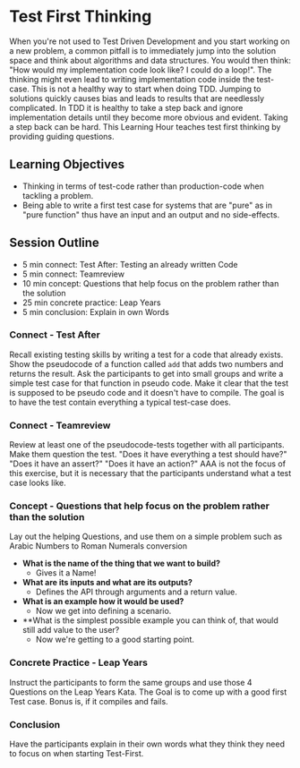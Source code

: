 # Test First Thinking

When you're not used to Test Driven Development and you start working on a new problem, a common pitfall is to immediately jump into the solution space and think about algorithms and data structures.
You would then think: "How would my implementation code look like? I could do a loop!".
The thinking might even lead to writing implementation code inside the test-case.
This is not a healthy way to start when doing TDD.
Jumping to solutions quickly causes bias and leads to results that are needlessly complicated.
In TDD it is healthy to take a step back and ignore implementation details until they become more obvious and evident.
Taking a step back can be hard.
This Learning Hour teaches test first thinking by providing guiding questions.

## Learning Objectives

- Thinking in terms of test-code rather than production-code when tackling a problem.
- Being able to write a first test case for systems that are "pure" as in "pure function" thus have an input and an output and no side-effects.

## Session Outline

- 5 min connect: Test After: Testing an already written Code
- 5 min connect: Teamreview
- 10 min concept: Questions that help focus on the problem rather than the solution
- 25 min concrete practice: Leap Years
- 5 min conclusion: Explain in own Words

### Connect - Test After
Recall existing testing skills by writing a test for a code that already exists.
Show the pseudocode of a function called `add` that adds two numbers and returns the result.
Ask the participants to get into small groups and write a simple test case for that function in pseudo code.
Make it clear that the test is supposed to be pseudo code and it doesn't have to compile.
The goal is to have the test contain everything a typical test-case does.

### Connect - Teamreview
Review at least one of the pseudocode-tests together with all participants. 
Make them question the test. 
"Does it have everything a test should have?"
"Does it have an assert?" 
"Does it have an action?"
AAA is not the focus of this exercise, but it is necessary that the participants understand what a test case looks like.

### Concept - Questions that help focus on the problem rather than the solution
Lay out the helping Questions, and use them on a simple problem such as Arabic Numbers to Roman Numerals conversion

- **What is the name of the thing that we want to build?** 
	- Gives it a Name!
- **What are its inputs and what are its outputs?**
	- Defines the API through arguments and a return value.
- **What is an example how it would be used?**
	- Now we get into defining a scenario.
- **What is the simplest possible example you can think of, that would still add value to the user?
	- Now we're getting to a good starting point.

### Concrete Practice - Leap Years
Instruct the participants to form the same groups and use those 4 Questions on the Leap Years Kata.
The Goal is to come up with a good first Test case. Bonus is, if it compiles and fails.

### Conclusion
Have the participants explain in their own words what they think they need to focus on when starting Test-First.
